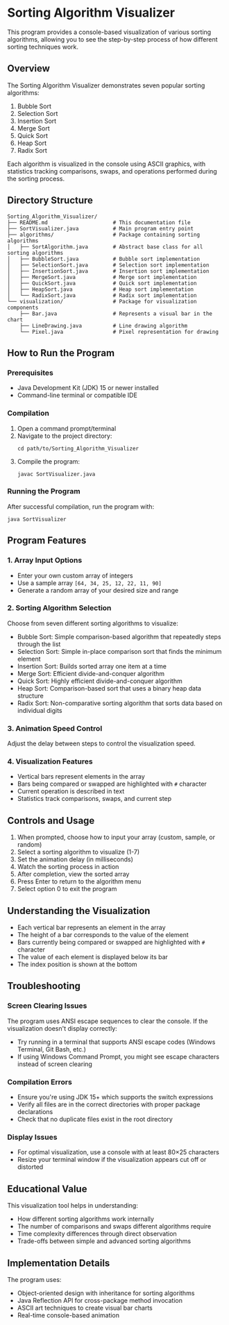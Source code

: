 # Sorting Algorithm Visualizer

This program provides a console-based visualization of various sorting algorithms, allowing you to see the step-by-step process of how different sorting techniques work.

## Overview

The Sorting Algorithm Visualizer demonstrates seven popular sorting algorithms:
1. Bubble Sort
2. Selection Sort
3. Insertion Sort
4. Merge Sort
5. Quick Sort
6. Heap Sort
7. Radix Sort

Each algorithm is visualized in the console using ASCII graphics, with statistics tracking comparisons, swaps, and operations performed during the sorting process.

## Directory Structure

```
Sorting_Algorithm_Visualizer/
├── README.md                     # This documentation file
├── SortVisualizer.java           # Main program entry point
├── algorithms/                   # Package containing sorting algorithms
│   ├── SortAlgorithm.java        # Abstract base class for all sorting algorithms
│   ├── BubbleSort.java           # Bubble sort implementation
│   ├── SelectionSort.java        # Selection sort implementation
│   ├── InsertionSort.java        # Insertion sort implementation
│   ├── MergeSort.java            # Merge sort implementation
│   ├── QuickSort.java            # Quick sort implementation
│   ├── HeapSort.java             # Heap sort implementation
│   └── RadixSort.java            # Radix sort implementation
└── visualization/                # Package for visualization components
    ├── Bar.java                  # Represents a visual bar in the chart
    ├── LineDrawing.java          # Line drawing algorithm
    └── Pixel.java                # Pixel representation for drawing
```

## How to Run the Program

### Prerequisites
- Java Development Kit (JDK) 15 or newer installed
- Command-line terminal or compatible IDE

### Compilation

1. Open a command prompt/terminal
2. Navigate to the project directory:
   ```
   cd path/to/Sorting_Algorithm_Visualizer
   ```
3. Compile the program:
   ```
   javac SortVisualizer.java
   ```

### Running the Program

After successful compilation, run the program with:
```
java SortVisualizer
```

## Program Features

### 1. Array Input Options
- Enter your own custom array of integers
- Use a sample array `[64, 34, 25, 12, 22, 11, 90]`
- Generate a random array of your desired size and range

### 2. Sorting Algorithm Selection
Choose from seven different sorting algorithms to visualize:
- Bubble Sort: Simple comparison-based algorithm that repeatedly steps through the list
- Selection Sort: Simple in-place comparison sort that finds the minimum element
- Insertion Sort: Builds sorted array one item at a time
- Merge Sort: Efficient divide-and-conquer algorithm
- Quick Sort: Highly efficient divide-and-conquer algorithm
- Heap Sort: Comparison-based sort that uses a binary heap data structure
- Radix Sort: Non-comparative sorting algorithm that sorts data based on individual digits

### 3. Animation Speed Control
Adjust the delay between steps to control the visualization speed.

### 4. Visualization Features
- Vertical bars represent elements in the array
- Bars being compared or swapped are highlighted with `#` character
- Current operation is described in text
- Statistics track comparisons, swaps, and current step

## Controls and Usage

1. When prompted, choose how to input your array (custom, sample, or random)
2. Select a sorting algorithm to visualize (1-7)
3. Set the animation delay (in milliseconds)
4. Watch the sorting process in action
5. After completion, view the sorted array
6. Press Enter to return to the algorithm menu
7. Select option 0 to exit the program

## Understanding the Visualization

- Each vertical bar represents an element in the array
- The height of a bar corresponds to the value of the element
- Bars currently being compared or swapped are highlighted with `#` character
- The value of each element is displayed below its bar
- The index position is shown at the bottom

## Troubleshooting

### Screen Clearing Issues
The program uses ANSI escape sequences to clear the console. If the visualization doesn't display correctly:
- Try running in a terminal that supports ANSI escape codes (Windows Terminal, Git Bash, etc.)
- If using Windows Command Prompt, you might see escape characters instead of screen clearing

### Compilation Errors
- Ensure you're using JDK 15+ which supports the switch expressions
- Verify all files are in the correct directories with proper package declarations
- Check that no duplicate files exist in the root directory

### Display Issues
- For optimal visualization, use a console with at least 80×25 characters
- Resize your terminal window if the visualization appears cut off or distorted

## Educational Value

This visualization tool helps in understanding:
- How different sorting algorithms work internally
- The number of comparisons and swaps different algorithms require
- Time complexity differences through direct observation
- Trade-offs between simple and advanced sorting algorithms

## Implementation Details

The program uses:
- Object-oriented design with inheritance for sorting algorithms
- Java Reflection API for cross-package method invocation
- ASCII art techniques to create visual bar charts
- Real-time console-based animation
